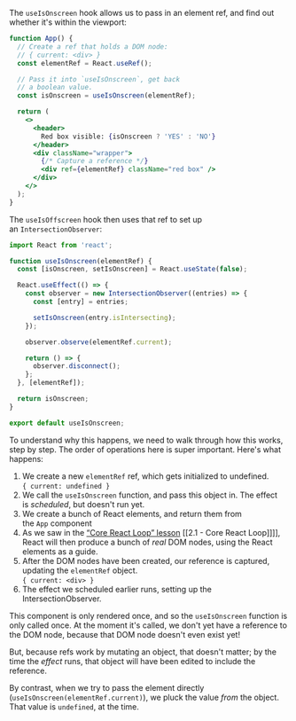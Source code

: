 The `useIsOnscreen` hook allows us to pass in an element ref, and find out whether it's within the viewport:

```jsx
function App() {
  // Create a ref that holds a DOM node:
  // { current: <div> }
  const elementRef = React.useRef();

  // Pass it into `useIsOnscreen`, get back
  // a boolean value.
  const isOnscreen = useIsOnscreen(elementRef);

  return (
    <>
      <header>
        Red box visible: {isOnscreen ? 'YES' : 'NO'}
      </header>
      <div className="wrapper">
        {/* Capture a reference */}
        <div ref={elementRef} className="red box" />
      </div>
    </>
  );
}

```

The `useIsOffscreen` hook then uses that ref to set up an `IntersectionObserver`:

```jsx
import React from 'react';

function useIsOnscreen(elementRef) {
  const [isOnscreen, setIsOnscreen] = React.useState(false);

  React.useEffect(() => {
    const observer = new IntersectionObserver((entries) => {
      const [entry] = entries;

      setIsOnscreen(entry.isIntersecting);
    });

    observer.observe(elementRef.current);

    return () => {
      observer.disconnect();
    };
  }, [elementRef]);

  return isOnscreen;
}

export default useIsOnscreen;
```

To understand why this happens, we need to walk through how this works, step by step. The order of operations here is super important. Here's what happens:

1.  We create a new `elementRef` ref, which gets initialized to undefined.  
    `{ current: undefined }`
2.  We call the `useIsOnscreen` function, and pass this object in. The effect is _scheduled_, but doesn't run yet.
3.  We create a bunch of React elements, and return them from the `App` component
4.  As we saw in the [“Core React Loop” lesson](https://courses.joshwcomeau.com/joy-of-react/02-state/03.01-core-react-loop) [[2.1 - Core React Loop]]]], React will then produce a bunch of _real_ DOM nodes, using the React elements as a guide.
5.  After the DOM nodes have been created, our reference is captured, updating the `elementRef` object.  
    `{ current: <div> }`
6.  The effect we scheduled earlier runs, setting up the IntersectionObserver.

This component is only rendered once, and so the `useIsOnscreen` function is only called once. At the moment it's called, we don't yet have a reference to the DOM node, because that DOM node doesn't even exist yet!

But, because refs work by mutating an object, that doesn't matter; by the time the _effect_ runs, that object will have been edited to include the reference.

By contrast, when we try to pass the element directly (`useIsOnscreen(elementRef.current)`), we pluck the value _from_ the object. That value is `undefined`, at the time.
